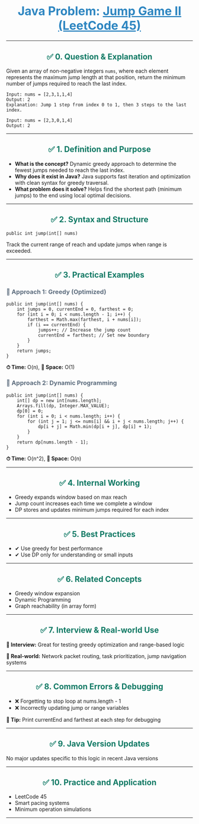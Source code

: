 <div align="center">
  <h1 style="color: #2E86C1; font-size: 32px;">Java Problem: <u>Jump Game II (LeetCode 45)</u></h1>
</div>

---

<h2 style="color: #117A65; text-align: center;">✅ 0. Question & Explanation</h2>
<p>Given an array of non-negative integers <code>nums</code>, where each element represents the maximum jump length at that position, return the minimum number of jumps required to reach the last index.</p>

<pre><code class="language-java">Input: nums = [2,3,1,1,4]
Output: 2
Explanation: Jump 1 step from index 0 to 1, then 3 steps to the last index.

Input: nums = [2,3,0,1,4]
Output: 2</code></pre>

---

<h2 style="color: #117A65; text-align: center;">✅ 1. Definition and Purpose</h2>
<ul>
  <li><b>What is the concept?</b> Dynamic greedy approach to determine the fewest jumps needed to reach the last index.</li>
  <li><b>Why does it exist in Java?</b> Java supports fast iteration and optimization with clean syntax for greedy traversal.</li>
  <li><b>What problem does it solve?</b> Helps find the shortest path (minimum jumps) to the end using local optimal decisions.</li>
</ul>

---

<h2 style="color: #117A65; text-align: center;">✅ 2. Syntax and Structure</h2>
<pre><code class="language-java">public int jump(int[] nums)</code></pre>
<p>Track the current range of reach and update jumps when range is exceeded.</p>

---

<h2 style="color: #117A65; text-align: center;">✅ 3. Practical Examples</h2>

<h3 style="color: #5D6D7E;">🔹 Approach 1: Greedy (Optimized)</h3>
<pre><code class="language-java">public int jump(int[] nums) {
    int jumps = 0, currentEnd = 0, farthest = 0;
    for (int i = 0; i < nums.length - 1; i++) {
        farthest = Math.max(farthest, i + nums[i]);
        if (i == currentEnd) {
            jumps++; // Increase the jump count
            currentEnd = farthest; // Set new boundary
        }
    }
    return jumps;
}</code></pre>
<p><b>⏱ Time:</b> O(n), <b>💾 Space:</b> O(1)</p>

<h3 style="color: #5D6D7E;">🔹 Approach 2: Dynamic Programming</h3>
<pre><code class="language-java">public int jump(int[] nums) {
    int[] dp = new int[nums.length];
    Arrays.fill(dp, Integer.MAX_VALUE);
    dp[0] = 0;
    for (int i = 0; i < nums.length; i++) {
        for (int j = 1; j <= nums[i] && i + j < nums.length; j++) {
            dp[i + j] = Math.min(dp[i + j], dp[i] + 1);
        }
    }
    return dp[nums.length - 1];
}</code></pre>
<p><b>⏱ Time:</b> O(n^2), <b>💾 Space:</b> O(n)</p>

---

<h2 style="color: #117A65; text-align: center;">✅ 4. Internal Working</h2>
<ul>
  <li>Greedy expands window based on max reach</li>
  <li>Jump count increases each time we complete a window</li>
  <li>DP stores and updates minimum jumps required for each index</li>
</ul>

---

<h2 style="color: #117A65; text-align: center;">✅ 5. Best Practices</h2>
<ul>
  <li>✔ Use greedy for best performance</li>
  <li>✔ Use DP only for understanding or small inputs</li>
</ul>

---

<h2 style="color: #117A65; text-align: center;">✅ 6. Related Concepts</h2>
<ul>
  <li>Greedy window expansion</li>
  <li>Dynamic Programming</li>
  <li>Graph reachability (in array form)</li>
</ul>

---

<h2 style="color: #117A65; text-align: center;">✅ 7. Interview & Real-world Use</h2>
<p><b>🧠 Interview:</b> Great for testing greedy optimization and range-based logic</p>
<p><b>🏢 Real-world:</b> Network packet routing, task prioritization, jump navigation systems</p>

---

<h2 style="color: #117A65; text-align: center;">✅ 8. Common Errors & Debugging</h2>
<ul>
  <li>❌ Forgetting to stop loop at nums.length - 1</li>
  <li>❌ Incorrectly updating jump or range variables</li>
</ul>
<p><b>🧪 Tip:</b> Print currentEnd and farthest at each step for debugging</p>

---

<h2 style="color: #117A65; text-align: center;">✅ 9. Java Version Updates</h2>
<p>No major updates specific to this logic in recent Java versions</p>

---

<h2 style="color: #117A65; text-align: center;">✅ 10. Practice and Application</h2>
<ul>
  <li>LeetCode 45</li>
  <li>Smart pacing systems</li>
  <li>Minimum operation simulations</li>
</ul>

---

